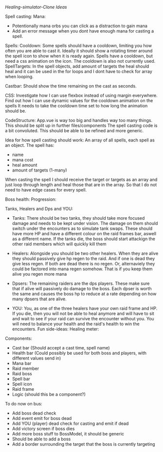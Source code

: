 *Healing-simulator-Clone Ideas*

Spell casting:
  Mana:
  - Potentionally mana orbs you can click as a distraction to gain mana
  - Add an error message when you dont have enough mana for casting a spell.
  
  Spells:
    Cooldown:
      Some spells should have a cooldown, limiting you how often you are able to cast it. Ideally it should show a
      rotating timer around the spell icon to show when it is ready again. Spells have a cooldown, but need a css
      animation on the icon. The cooldown is also not currently used.
    SpellTargets:
      In the spell objects, add amount of targets the heal should heal and it can be used in the for loops and I dont
      have to check for array when looping.

  Castbar:
    Should show the time remaining on the cast as seconds.
    
CSS:
  Investigate how I can use flexbox instead of using margin everywhere.
  Find out how I can use dynamic values for the cooldown animation on the spells
  It needs to take the cooldown time set to how long the animation should be.

CodeStructure:
  App.vue is way too big and handles way too many things. This should be split up in further files/components
  The spell casting code is a bit convoluted. This should be able to be refined and more generic.


Idea for how spell casting should work:
  An array of all spells, each spell as an object. 
  The spell has: 
  - name
  - mana cost 
  - heal amount 
  - amount of targets (1-many)
  
  When casting the spell I should receive the target or targets as an array and just loop through
  length and heal those that are in the array. So that I do not need to have edge cases for every spell.
    
Boss health:
Progression:

Tanks, Healers and Dps and YOU:
  * Tanks: 
  There should be two tanks, they should take more focused damage and needs to be kept under vision.
  The damage on them should switch under the encounters as to simulate tank swaps. These should have
  more HP and have a different colour on the raid frames bar, aswell as a different name.
  If the tanks die, the boss should start attackign the other raid members which will quickly kill them

  * Healers:
  Alongside you should be two other healers. When they are alive they should passively give hp regen
  to the raid. And if one is dead they give less regen. If both are dead there is no regen. Or, alternaviely
  they could be factored into mana regen somehow. That is if you keep them alive you regen more mana
  
  * Dpsers:
  The remaining raiders are the dps players. These make sure that if alive will passively do damage
  to the boss. Each dpser is worth the same and causes the boss hp to reduce at a rate depending on how
  many dpsers that are alive.
  
  * YOU:
  You, as one of the three healers have your own raid frame and HP. If you die, then you will not be able to heal anymore
  and will have to sit and wait to see if your raid can survive the encounter without you. 
  You will need to balance your health and the raid's health to win the encounters.
Fun side-ideas:
  Healing meter:

Components:
  * Cast bar (Should accept a cast time, spell name)
  * Health bar (Could possibly be used for both boss and players, with different
  values send in)
  * Mana bar
  * Raid member
  * Raid boss
  * Spell bar
  * Spell icon
  * Raid frame
  * Logic (should this be a component?)
  
  

To do now on bus:
  * Add boss dead check
  * Add event emit for boss dead
  * Add YOU (player) dead check for casting and emit if dead
  * Add victory screen if boss dies
  * Add more boss stuff to BossModel, it should be generic
  * Should be able to add a boss
  * Add a border surrounding the target that the boss is currently targeting
  


